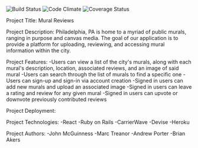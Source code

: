 ![Build Status](https://codeship.com/projects/1d75bc00-7472-0135-298f-6261ba794a34/status?branch=master)
![Code Climate](https://codeclimate.com/github/johnmmcg/Mural-Reviews.png)
![Coverage Status](https://coveralls.io/repos/johnmmcg/Mural-Reviews/badge.png)

Project Title: Mural Reviews

Project Description: Philadelphia, PA is home to a myriad of public murals, ranging in purpose and canvas media. The goal of our application is to provide a platform for uploading, reviewing, and accessing mural information within the city.

Project Features:
-Users can view a list of the city's murals, along with each mural's description, location, associated reviews, and an image of said mural
-Users can search through the list of murals to find a specific one
-Users can sign-up and sign-in via account creation
-Signed in users can add new murals and upload an associated image
-Signed in users can leave a rating and review for any given mural
-Signed in users can upvote or downvote previously contributed reviews

Project Deployment:


Project Technologies:
-React
-Ruby on Rails
-CarrierWave
-Devise
-Heroku

Project Authors:
-John McGuinness
-Marc Treanor
-Andrew Porter
-Brian Akers
